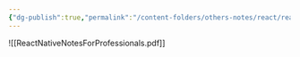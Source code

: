 ```yaml
---
{"dg-publish":true,"permalink":"/content-folders/others-notes/react/react-native-notes-for-professionals/","title":"ReactNativeNotesForProfessionals.pdf"}
---
```



![[ReactNativeNotesForProfessionals.pdf]]
